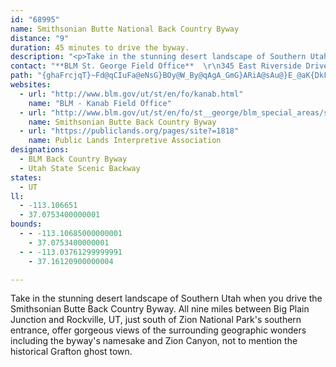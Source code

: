 ```yaml
---
id: "68995"
name: Smithsonian Butte National Back Country Byway
distance: "9"
duration: 45 minutes to drive the byway.
description: "<p>Take in the stunning desert landscape of Southern Utah when you drive the Smithsonian Butte Back Country Byway. All nine miles between Big Plain Junction and Rockville, UT, just south of Zion National Park's southern entrance, offer gorgeous views of the surrounding geographic wonders including the byway's namesake and Zion Canyon, not to mention the historical Grafton ghost town.</p>"
contact: "**BLM St. George Field Office**  \r\n345 East Riverside Drive                                        \r\nSt. George, UT 84790                                              \r\n435-688-3200 or 688+Ext.                                            \r\nFax 435-688-3252                                                        \r\n[Send E-mail](mailto:utsgmail@blm.gov)"
path: "{ghaFrcjqT}~Fd@qCIuFa@eNsG}BOy@W_By@qAgA_GmG}ARiA@sAu@}E_@aK{DkFoDiEmDYa@wAoE@iAn@oC?kAiCsDMg@H_@|@w@^o@H}AOoFd@mFE}CRwC@mGHcBt@{DX{CB}Ci@sBDm@b@mBPY`D_At@Fr@MDk@e@}GmAeFKsBo@yE]sAUgBHk@d@sAHgAEsE~@yBDk@Ou@yAsBi@qAE{@NcB}BoLmBiL{@kCd@aFlAkDY_AiBcCmAeCwHsCwAeCe@sAu@sAsDeDiBaCSs@U_BCaEe@wCSoDOe@s@a@aA?s@`@y@PcBYUEmByAmFgDwA_@eAC{ANeDx@iHT{BlA_AV{By@wAGuAq@mA?y@VmE|BsHpAsAEcAa@_A?eHfBmAkCqAaBwBuE{AyBg@iAeD{MGu@JgAt@qEDgBIy@_@}@gDoFgA_AqCgAO]EoABe@z@gFP_C?mNHcGoAaSmAoH]SwDFmAJuQC"
websites:
  - url: "http://www.blm.gov/ut/st/en/fo/kanab.html"
    name: "BLM - Kanab Field Office"
  - url: "http://www.blm.gov/ut/st/en/fo/st__george/blm_special_areas/smithsonian_butte.3.html"
    name: Smithsonian Butte Back Country Byway
  - url: "https://publiclands.org/pages/site?=1818"
    name: Public Lands Interpretive Association
designations:
  - BLM Back Country Byway
  - Utah State Scenic Backway
states:
  - UT
ll:
  - -113.106651
  - 37.0753400000001
bounds:
  - - -113.10685000000001
    - 37.0753400000001
  - - -113.03761299999991
    - 37.16120900000004

---
```


<p>Take in the stunning desert landscape of Southern Utah when you drive the Smithsonian Butte Back Country Byway. All nine miles between Big Plain Junction and Rockville, UT, just south of Zion National Park's southern entrance, offer gorgeous views of the surrounding geographic wonders including the byway's namesake and Zion Canyon, not to mention the historical Grafton ghost town.</p>
